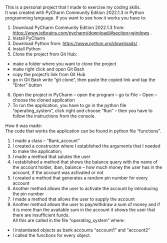 This is a personal project that I made to exercise my coding skills.\
It was created with PyCharm Community Edition 2022.1.3 in Python programming language. If you want to see how it works you have to:
1.	Download PyCharm Community Edition 2022.1.3 from: https://www.jetbrains.com/pycharm/download/#section=windows .
2.	Install PyCharm
3.	Download Python from: https://www.python.org/downloads/ .
4.	Install Python
5.	Clone the project from Git Hub: 
-	make a folder where you want to clone the project
-	make right click and open Git Bash
-	copy the project’s link from Git Hub
-	go in Git Bash write “git clone”, then paste the copied link and tap the “Enter” button
6.	Open the project in PyCharm – open the program – go to File – Open – choose the cloned application
7.	To run the application, you have to go in the python file “operating_system”, click right and choose “Run” – then you have to follow the instructions from the console.

How it was made:\
The code that works the application can be found in python file “functions”. 
1.	I made a class – “Bank_account”
2.	I created a constructor where I established the arguments that I needed to make the application;
3.	I made a method that salutes the user
4.	I established a method that shows the balance query with the name of the account holder, iban, balance – how much money the user has in the account, if the account was activated or not
5.	I created a method that generates a random pin number for every account 
6.	Another method allows the user to activate the account by introducing the pin number
7.	I made a method that allows the user to supply the account
8.	Another method allows the user to pay/withdraw a sum of money and if it is more than the available sum in the account it shows the user that there are insufficient funds.\
All this are called in the file “operating_system” where:
- I instantiated objects as bank accounts “account1” and “account2”
- I called the functions for every object.
